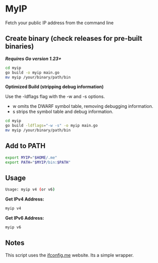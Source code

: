 # MyIP

Fetch your public IP address from the command line

## Create binary (check releases for pre-built binaries)

***Requires Go version 1.23+***

```bash
cd myip
go build -o myip main.go
mv myip /your/binary/path/bin
```

**Optimized Build (stripping debug information)**

Use the -ldflags flag with the -w and -s options.
- w omits the DWARF symbol table, removing debugging information.
- s strips the symbol table and debug information.

```bash
cd myip
go build -ldflags="-w -s" -o myip main.go
mv myip /your/binary/path/bin
```

## Add to PATH

```zsh
export MYIP="$HOME/.me"
export PATH="$MYIP/bin:$PATH"
```

## Usage

```bash
Usage: myip v4 (or v6)
```

**Get IPv4 Address:**
```bash
myip v4
```

**Get IPv6 Address:**
```bash
myip v6
```


## Notes

This script uses the [ifconfig.me](https://ifconfig.me) website. Its a simple wrapper.
